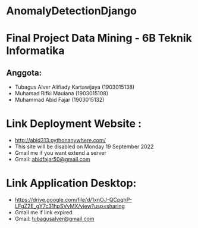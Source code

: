 # AnomalyDetectionDjango

# Final Project Data Mining - 6B Teknik Informatika
## Anggota:
- Tubagus Alver Alifiady Kartawijaya (1903015138)
- Muhamad Rifki Maulana (1903015108)
- Muhammad Abid Fajar (1903015132)

# Link Deployment Website : 
- http://abid313.pythonanywhere.com/
- This site will be disabled on Monday 19 September 2022
- Gmail me if you want extend a server 
- Gmail: abidfajar50@gmail.com

# Link Application Desktop:
- https://drive.google.com/file/d/1xnOJ-QCpqhP-LFgZ2E_gY7c31hpSVvMX/view?usp=sharing
- Gmail me if link expired 
- Gmail: tubagusalver@gmail.com
